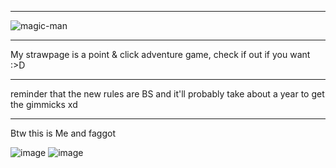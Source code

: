
- ------------------------------------------------------------------------------------------------------

![magic-man](https://github.com/user-attachments/assets/8de54db0-02dc-4f1d-ad2a-176626106b24)

- ------------------------------------------------------------------------------------------------------
My strawpage is a point & click adventure game, check if out if you want :>D
- ------------------------------------------------------------------------------------------------------
reminder that the new rules are BS and it'll probably take about a year to get the gimmicks xd 
- ------------------------------------------------------------------------------------------------------
Btw this is Me and faggot

![image](https://github.com/user-attachments/assets/d3a147c0-a723-458b-875a-43a575290384) ![image](https://github.com/user-attachments/assets/b3257b67-4e3d-48cf-9242-1ff5dfbc959f)










